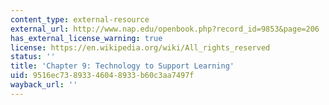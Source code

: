 ```yaml
---
content_type: external-resource
external_url: http://www.nap.edu/openbook.php?record_id=9853&page=206
has_external_license_warning: true
license: https://en.wikipedia.org/wiki/All_rights_reserved
status: ''
title: 'Chapter 9: Technology to Support Learning'
uid: 9516ec73-8933-4604-8933-b60c3aa7497f
wayback_url: ''
---
```

